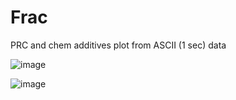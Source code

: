 # Frac
PRC and chem additives plot from ASCII (1 sec) data 


![image](https://user-images.githubusercontent.com/45947172/114668237-bab35900-9cbd-11eb-919f-d3a68a284ca0.png)

![image](https://user-images.githubusercontent.com/45947172/114668267-c4d55780-9cbd-11eb-8582-8a0887561cbe.png)


